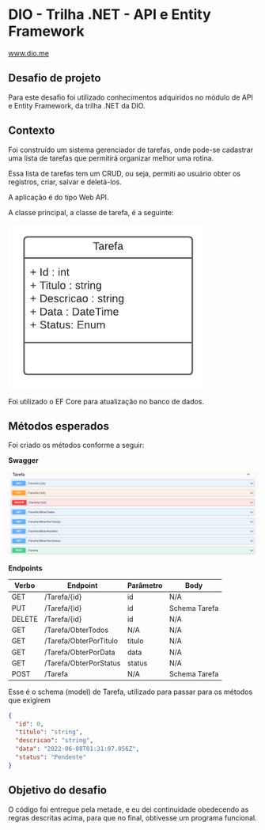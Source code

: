 # DIO - Trilha .NET - API e Entity Framework
www.dio.me

## Desafio de projeto
Para este desafio foi utilizado conhecimentos adquiridos no módulo de API e Entity Framework, da trilha .NET da DIO.

## Contexto
Foi construído um sistema gerenciador de tarefas, onde pode-se cadastrar uma lista de tarefas que permitirá organizar melhor uma rotina.

Essa lista de tarefas tem um CRUD, ou seja, permiti ao usuário obter os registros, criar, salvar e deletá-los.

A aplicação é do tipo Web API.

A classe principal, a classe de tarefa, é a seguinte:

![Diagrama da classe Tarefa](diagrama.png)

Foi utilizado o EF Core para atualização no banco de dados.

## Métodos esperados
Foi criado os métodos conforme a seguir:

**Swagger**

![Métodos Swagger](swagger.png)

**Endpoints**

| Verbo  | Endpoint                | Parâmetro | Body          |
|--------|-------------------------|-----------|---------------|
| GET    | /Tarefa/{id}            | id        | N/A           |
| PUT    | /Tarefa/{id}            | id        | Schema Tarefa |
| DELETE | /Tarefa/{id}            | id        | N/A           |
| GET    | /Tarefa/ObterTodos      | N/A       | N/A           |
| GET    | /Tarefa/ObterPorTitulo  | titulo    | N/A           |
| GET    | /Tarefa/ObterPorData    | data      | N/A           |
| GET    | /Tarefa/ObterPorStatus  | status    | N/A           |
| POST   | /Tarefa                 | N/A       | Schema Tarefa |

Esse é o schema (model) de Tarefa, utilizado para passar para os métodos que exigirem

```json
{
  "id": 0,
  "titulo": "string",
  "descricao": "string",
  "data": "2022-06-08T01:31:07.056Z",
  "status": "Pendente"
}
```

## Objetivo do desafio
O código foi entregue pela metade, e eu dei continuidade obedecendo as regras descritas acima, para que no final, obtivesse um programa funcional. 
